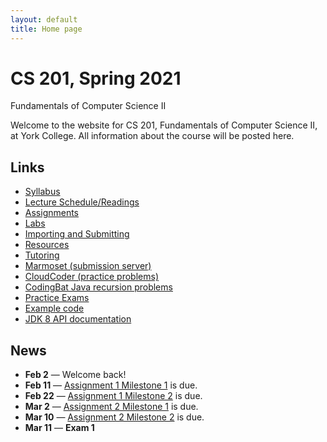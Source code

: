 ```yaml
---
layout: default
title: Home page
---
```


# CS 201, Spring 2021

<div id="subtitle">Fundamentals of Computer Science II</div>

Welcome to the website for CS 201, Fundamentals of Computer Science II, at York College.  All information about the course will be posted here.

## Links

* [Syllabus](syllabus.html)
* [Lecture Schedule/Readings](schedule.html)
* [Assignments](assign/index.html)
* [Labs](labs/index.html)
* [Importing and Submitting](resources/importSubmit.html)
* [Resources](resources/index.html)
* [Tutoring](tutoring.html)
* [Marmoset (submission server)](https://cs.ycp.edu/marmoset)
* [CloudCoder (practice problems)](https://cs.ycp.edu/cloudcoder)
* [CodingBat Java recursion problems](http://codingbat.com/java/Recursion-1)
* [Practice Exams](practice/index.html)
* [Example code](examples/index.html)
* [JDK 8 API documentation](https://docs.oracle.com/javase/8/docs/api/)

## News

* **Feb 2** &mdash; Welcome back!
* **Feb 11** &mdash; [Assignment 1 Milestone 1](assign/assign01.html) is due.
* **Feb 22** &mdash; [Assignment 1 Milestone 2](assign/assign01.html) is due.
* **Mar 2** &mdash; [Assignment 2 Milestone 1](assign/assign02.html) is due.
* **Mar 10** &mdash; [Assignment 2 Milestone 2](assign/assign02.html) is due.
* **Mar 11** &mdash; **Exam 1**


<!--
* **Sept 10** &mdash; [Assignment 1](assign/assign01.html) is due.
* **Sept 17** &mdash; [Assignment 2](assign/assign02.html) is due.
* **Sept 28** &mdash; [Assignment 3](assign/assign03.html) is due.
* **Sept 30** &mdash; **Exam 1**
* **Oct 13** &mdash; [Assignment 4 Milestone 1](assign/assign04.html) is due.
* **Oct 26** &mdash; [Assignment 4 Milestone 2](assign/assign04.html) is due.
* **Oct 28** &mdash; **Exam 2**
* **Nov 10** &mdash; [Assignment 5 Milestone 1](assign/assign05.html) is due.
* **Nov 20** &mdash; **Exam 3**
* **Nov 24** &mdash; [Assignment 5 Milestone 2](assign/assign05.html) is due.
* **FRIDAY Dec 4 10:15am-12:15pm - FINAL EXAM CS201.101 (10:00am section)**
* **FRIDAY Dec 4 12:45pm-2:45pm - FINAL EXAM CS201.102 (12:00pm section)**


* **Jan 23** &mdash; Welcome back!
* **Feb 5** &mdash; [Assignment 1](assign/assign01.html) is due.
* **Feb 12** &mdash; [Assignment 2](assign/assign02.html) is due.
* **Feb 25** &mdash; [Assignment 3](assign/assign03.html) is due.
* **Feb 27** &mdash; **Exam 1**
* **Mar 3,5 - NO CLASS (Winter Break)**
* **Updated Mar 23** &mdash; [Assignment 4 Milestone 1](assign/assign04.html) is due.
* **Updated Apr 6** &mdash; [Assignment 4 Milestone 2](assign/assign04.html) is due.
* **Updated Apr 7** &mdash; **Exam 2**
* **Apr 9 - NO CLASS (Spring Break)**
* **Apr 23** &mdash; [Assignment 5 Milestone 1](assign/assign05.html) is due.
* **May 5** &mdash; **Exam 3**
* **Updated May 7** &mdash; [Assignment 5 Milestone 2](assign/assign05.html) is due.
* **TUESDAY May 12 10:15am-12:15pm - FINAL EXAM CS201.101 (11am section)**
* **THURSDAY May 14 10:15am-12:15pm - FINAL EXAM CS201.102 (12:30pm section)**
-->